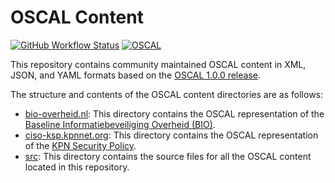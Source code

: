 # OSCAL Content
[![GitHub Workflow Status](https://img.shields.io/github/workflow/status/opencomply/oscal-content/Process%20Content%20Artifacts?color=blue&style=for-the-badge)](https://github.com/opencomply/oscal-content/actions)
[![OSCAL](https://img.shields.io/badge/OSCAL-1.0.0-blue?style=for-the-badge)](https://github.com/usnistgov/OSCAL/releases/tag/v1.0.0)

This repository contains community maintained OSCAL content in XML, JSON, and YAML formats based on the [OSCAL 1.0.0 release](https://github.com/usnistgov/OSCAL/releases/tag/v1.0.0).

The structure and contents of the OSCAL content directories are as follows:

- [bio-overheid.nl](bio-overheid.nl): This directory contains the OSCAL representation of the [Baseline Informatiebeveiliging Overheid (BIO)](https://www.bio-overheid.nl/).
- [ciso-ksp.kpnnet.org](ciso-ksp.kpnnet.org): This directory contains the OSCAL representation of the [KPN Security Policy](https://ciso-ksp.kpnnet.org/).
- [src](src): This directory contains the source files for all the OSCAL content located in this repository.

